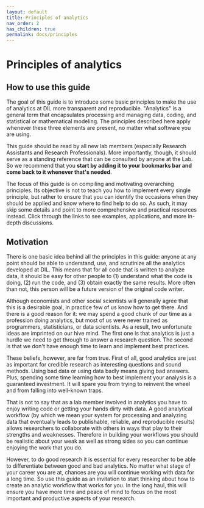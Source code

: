 ```yaml
---
layout: default
title: Principles of analytics
nav_order: 2
has_children: true
permalink: docs/principles
---
```


# Principles of analytics

## How to use this guide

The goal of this guide is to introduce some basic principles to make the use of analytics at DIL more transparent and reproducible. "Analytics" is a general term that encapsulates processing and managing data, coding, and statistical or mathematical modeling. The principles described here apply whenever these three elements are present, no matter what software you are using.

This guide should be read by all new lab members (especially Research Assistants and Research Professionals). More importantly, though, it should serve as a standing reference that can be consulted by anyone at the Lab. So we recommend that you **start by adding it to your bookmarks bar and come back to it whenever that's needed**.

The focus of this guide is on compiling and motivating overarching principles. Its objective is not to teach you how to implement every single principle, but rather to ensure that you can identify the occasions when they should be applied and know where to find help to do so. As such, it may skip some details and point to more comprehensive and practical resources instead. Click through the links to see examples, applications, and more in-depth discussions. 


## Motivation

There is one basic idea behind all the principles in this guide: anyone at any point should be able to understand, use, and scrutinize all the analytics developed at DIL. This means that for all code that is written to analyze data, it should be easy for other people to (1) understand what the code is doing, (2) run the code, and (3) obtain exactly the same results. More often than not, this person will be a future version of the original code writer.

Although economists and other social scientists will generally agree that this is a desirable goal, in practice few of us know how to get there. And there is a good reason for it: we may spend a good chunk of our time as a profession doing analytics, but most of us were never trained as programmers, statisticians, or data scientists. As a result, two unfortunate ideas are imprinted on our hive mind. The first one is that analytics is just a hurdle we need to get through to answer a research question. The second is that we don't have enough time to learn and implement best practices.

These beliefs, however, are far from true. First of all, good analytics are just as important for credible research as interesting questions and sound methods. Using bad data or using data badly means giving bad answers. Plus, spending some time learning how to best implement your analysis is a guaranteed investment. It will spare you from trying to reinvent the wheel and from falling into well-known traps.

That is not to say that as a lab member involved in analytics you have to enjoy writing code or getting your hands dirty with data. A good analytical workflow (by which we mean your system for processing and analyzing data that eventually leads to publishable, reliable, and reproducible results) allows researchers to collaborate with others in ways that play to their strengths and weaknesses. Therefore in building your workflows you should be realistic about your weak as well as strong sides so you can continue enjoying the work that you do. 

However, to do good research it is essential for every researcher to be able to differentiate between good and bad analytics. No matter what stage of your career you are at, chances are you will continue working with data for a long time. So use this guide as an invitation to start thinking about how to create an analytic workflow that works for you. In the long haul, this will ensure you have more time and peace of mind to focus on the most important and productive aspects of your research.
